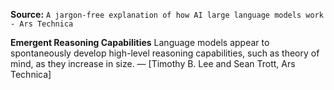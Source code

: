 **Source:** `A jargon-free explanation of how AI large language models work - Ars Technica`

**Emergent Reasoning Capabilities**
Language models appear to spontaneously develop high-level reasoning capabilities, such as theory of mind, as they increase in size. — [Timothy B. Lee and Sean Trott, Ars Technica]

